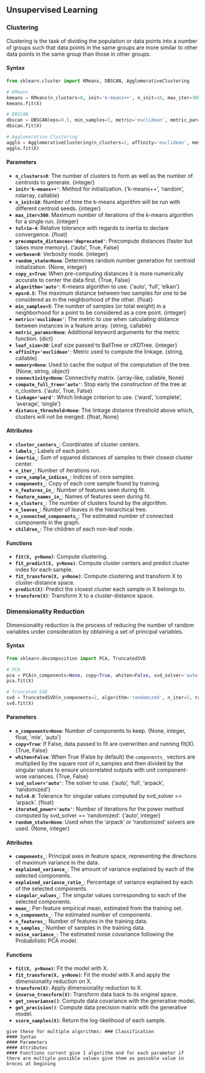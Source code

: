 
## Unsupervised Learning

### Clustering
Clustering is the task of dividing the population or data points into a number of groups such that data points in the same groups are more similar to other data points in the same group than those in other groups.

#### Syntax

```python
from sklearn.cluster import KMeans, DBSCAN, AgglomerativeClustering

# KMeans
kmeans = KMeans(n_clusters=8, init='k-means++', n_init=10, max_iter=300, tol=1e-4, precompute_distances='deprecated', verbose=0, random_state=None, copy_x=True, algorithm='auto')
kmeans.fit(X)

# DBSCAN
dbscan = DBSCAN(eps=0.5, min_samples=5, metric='euclidean', metric_params=None, algorithm='auto', leaf_size=30, p=None, n_jobs=None)
dbscan.fit(X)

# Agglomerative Clustering
agglo = AgglomerativeClustering(n_clusters=2, affinity='euclidean', memory=None, connectivity=None, compute_full_tree='auto', linkage='ward', distance_threshold=None)
agglo.fit(X)
```

#### Parameters
- **`n_clusters=8`**: The number of clusters to form as well as the number of centroids to generate. {integer}
- **`init='k-means++'`**: Method for initialization. {‘k-means++’, ‘random’, ndarray, callable}
- **`n_init=10`**: Number of time the k-means algorithm will be run with different centroid seeds. {integer}
- **`max_iter=300`**: Maximum number of iterations of the k-means algorithm for a single run. {integer}
- **`tol=1e-4`**: Relative tolerance with regards to inertia to declare convergence. {float}
- **`precompute_distances='deprecated'`**: Precompute distances (faster but takes more memory). {‘auto’, True, False}
- **`verbose=0`**: Verbosity mode. {integer}
- **`random_state=None`**: Determines random number generation for centroid initialization. {None, integer}
- **`copy_x=True`**: When pre-computing distances it is more numerically accurate to center the data first. {True, False}
- **`algorithm='auto'`**: K-means algorithm to use. {‘auto’, ‘full’, ‘elkan’}
- **`eps=0.5`**: The maximum distance between two samples for one to be considered as in the neighborhood of the other. {float}
- **`min_samples=5`**: The number of samples (or total weight) in a neighborhood for a point to be considered as a core point. {integer}
- **`metric='euclidean'`**: The metric to use when calculating distance between instances in a feature array. {string, callable}
- **`metric_params=None`**: Additional keyword arguments for the metric function. {dict}
- **`leaf_size=30`**: Leaf size passed to BallTree or cKDTree. {integer}
- **`affinity='euclidean'`**: Metric used to compute the linkage. {string, callable}
- **`memory=None`**: Used to cache the output of the computation of the tree. {None, string, object}
- **`connectivity=None`**: Connectivity matrix. {array-like, callable, None}
- **`compute_full_tree='auto'`**: Stop early the construction of the tree at n_clusters. {‘auto’, True, False}
- **`linkage='ward'`**: Which linkage criterion to use. {‘ward’, ‘complete’, ‘average’, ‘single’}
- **`distance_threshold=None`**: The linkage distance threshold above which, clusters will not be merged. {float, None}

#### Attributes
- **`cluster_centers_`**: Coordinates of cluster centers.
- **`labels_`**: Labels of each point.
- **`inertia_`**: Sum of squared distances of samples to their closest cluster center.
- **`n_iter_`**: Number of iterations run.
- **`core_sample_indices_`**: Indices of core samples.
- **`components_`**: Copy of each core sample found by training.
- **`n_features_in_`**: Number of features seen during fit.
- **`feature_names_in_`**: Names of features seen during fit.
- **`n_clusters_`**: The number of clusters found by the algorithm.
- **`n_leaves_`**: Number of leaves in the hierarchical tree.
- **`n_connected_components_`**: The estimated number of connected components in the graph.
- **`children_`**: The children of each non-leaf node.

#### Functions
- **`fit(X, y=None)`**: Compute clustering.
- **`fit_predict(X, y=None)`**: Compute cluster centers and predict cluster index for each sample.
- **`fit_transform(X, y=None)`**: Compute clustering and transform X to cluster-distance space.
- **`predict(X)`**: Predict the closest cluster each sample in X belongs to.
- **`transform(X)`**: Transform X to a cluster-distance space.

### Dimensionality Reduction
Dimensionality reduction is the process of reducing the number of random variables under consideration by obtaining a set of principal variables.

#### Syntax

```python
from sklearn.decomposition import PCA, TruncatedSVD

# PCA
pca = PCA(n_components=None, copy=True, whiten=False, svd_solver='auto', tol=0.0, iterated_power='auto', random_state=None)
pca.fit(X)

# Truncated SVD
svd = TruncatedSVD(n_components=2, algorithm='randomized', n_iter=5, random_state=None, tol=0.0)
svd.fit(X)
```

#### Parameters
- **`n_components=None`**: Number of components to keep. {None, integer, float, 'mle', 'auto'}
- **`copy=True`**: If False, data passed to fit are overwritten and running fit(X). {True, False}
- **`whiten=False`**: When True (False by default) the `components_` vectors are multiplied by the square root of n_samples and then divided by the singular values to ensure uncorrelated outputs with unit component-wise variances. {True, False}
- **`svd_solver='auto'`**: The solver to use. {‘auto’, ‘full’, ‘arpack’, ‘randomized’}
- **`tol=0.0`**: Tolerance for singular values computed by svd_solver == ‘arpack’. {float}
- **`iterated_power='auto'`**: Number of iterations for the power method computed by svd_solver == ‘randomized’. {‘auto’, integer}
- **`random_state=None`**: Used when the ‘arpack’ or ‘randomized’ solvers are used. {None, integer}

#### Attributes
- **`components_`**: Principal axes in feature space, representing the directions of maximum variance in the data.
- **`explained_variance_`**: The amount of variance explained by each of the selected components.
- **`explained_variance_ratio_`**: Percentage of variance explained by each of the selected components.
- **`singular_values_`**: The singular values corresponding to each of the selected components.
- **`mean_`**: Per-feature empirical mean, estimated from the training set.
- **`n_components_`**: The estimated number of components.
- **`n_features_`**: Number of features in the training data.
- **`n_samples_`**: Number of samples in the training data.
- **`noise_variance_`**: The estimated noise covariance following the Probabilistic PCA model.

#### Functions
- **`fit(X, y=None)`**: Fit the model with X.
- **`fit_transform(X, y=None)`**: Fit the model with X and apply the dimensionality reduction on X.
- **`transform(X)`**: Apply dimensionality reduction to X.
- **`inverse_transform(X)`**: Transform data back to its original space.
- **`get_covariance()`**: Compute data covariance with the generative model.
- **`get_precision()`**: Compute data precision matrix with the generative model.
- **`score_samples(X)`**: Return the log-likelihood of each sample.


```query
give these for multiple algorithms: ### Classification
#### Syntax
#### Parameters
#### Attributes
#### Functions current give 1 algorithm and for each parameter if there are multiple possible values give them as passoble value in breces at begining 
```
